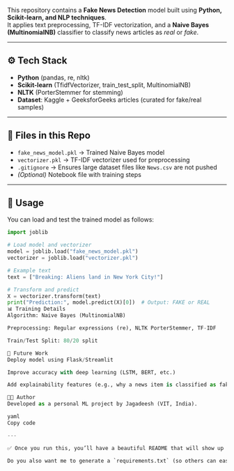
This repository contains a **Fake News Detection** model built using **Python, Scikit-learn, and NLP techniques**.  
It applies text preprocessing, TF-IDF vectorization, and a **Naive Bayes (MultinomialNB)** classifier to classify news articles as *real* or *fake*.

---

## ⚙️ Tech Stack
- **Python** (pandas, re, nltk)
- **Scikit-learn** (TfidfVectorizer, train_test_split, MultinomialNB)
- **NLTK** (PorterStemmer for stemming)
- **Dataset**: Kaggle + GeeksforGeeks articles (curated for fake/real samples)

---

## 📂 Files in this Repo
- `fake_news_model.pkl` → Trained Naive Bayes model  
- `vectorizer.pkl` → TF-IDF vectorizer used for preprocessing  
- `.gitignore` → Ensures large dataset files like `News.csv` are not pushed  
- *(Optional)* Notebook file with training steps  

---

## 🚀 Usage
You can load and test the trained model as follows:

```python
import joblib

# Load model and vectorizer
model = joblib.load("fake_news_model.pkl")
vectorizer = joblib.load("vectorizer.pkl")

# Example text
text = ["Breaking: Aliens land in New York City!"]

# Transform and predict
X = vectorizer.transform(text)
print("Prediction:", model.predict(X)[0])  # Output: FAKE or REAL
📊 Training Details
Algorithm: Naive Bayes (MultinomialNB)

Preprocessing: Regular expressions (re), NLTK PorterStemmer, TF-IDF

Train/Test Split: 80/20 split

🔮 Future Work
Deploy model using Flask/Streamlit

Improve accuracy with deep learning (LSTM, BERT, etc.)

Add explainability features (e.g., why a news item is classified as fake)

👨‍💻 Author
Developed as a personal ML project by Jagadeesh (VIT, India).

yaml
Copy code

---

✅ Once you run this, you’ll have a beautiful README that will show up as your repo homepage.  

Do you also want me to generate a `requirements.txt` (so others can easily `pip install -r requirements.txt` and run your model)?
